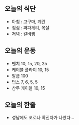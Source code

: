 ## 오늘의 식단
* 아침 : 고구마, 계란
* 점심 : 짜파게티, 목살
* 저녁 : 갈비찜

## 오늘의 운동
* 벤치 10, 15, 20, 25
* 케이블 플라이 10, 15
* 팔굽 100
* 딥스 7, 6, 5, 5
* 삼두 케이블 10, 15

## 오늘의 한줄
* 성남에도 코로나 확진자가 나왔다...

